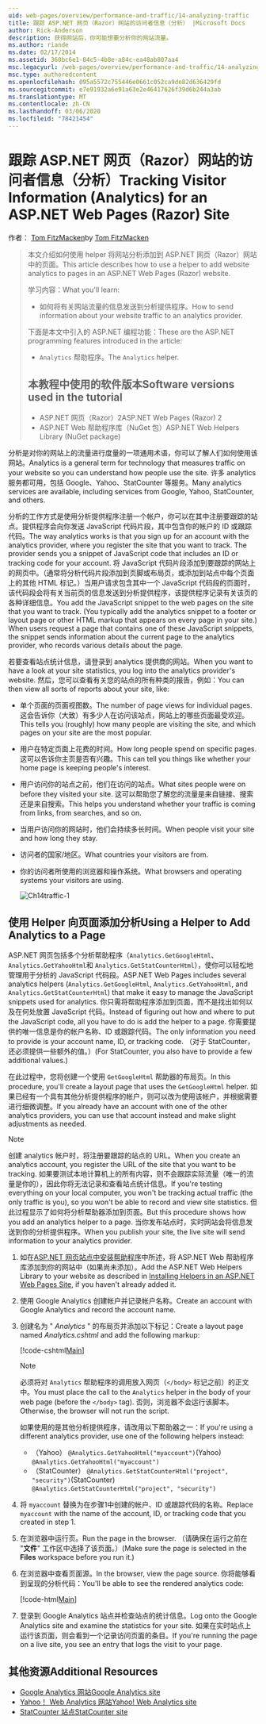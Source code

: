 ```yaml
---
uid: web-pages/overview/performance-and-traffic/14-analyzing-traffic
title: 跟踪 ASP.NET 网页（Razor）网站的访问者信息（分析） |Microsoft Docs
author: Rick-Anderson
description: 获得网站后，你可能想要分析你的网站流量。
ms.author: riande
ms.date: 02/17/2014
ms.assetid: 360bc6e1-84c5-4b8e-a84c-ea48ab807aa4
msc.legacyurl: /web-pages/overview/performance-and-traffic/14-analyzing-traffic
msc.type: authoredcontent
ms.openlocfilehash: 095a5572c755446e0661c052ca9de82d636429fd
ms.sourcegitcommit: e7e91932a6e91a63e2e46417626f39d6b244a3ab
ms.translationtype: MT
ms.contentlocale: zh-CN
ms.lasthandoff: 03/06/2020
ms.locfileid: "78421454"
---
```

# <a name="tracking-visitor-information-analytics-for-an-aspnet-web-pages-razor-site"></a><span data-ttu-id="6d991-103">跟踪 ASP.NET 网页（Razor）网站的访问者信息（分析）</span><span class="sxs-lookup"><span data-stu-id="6d991-103">Tracking Visitor Information (Analytics) for an ASP.NET Web Pages (Razor) Site</span></span>

<span data-ttu-id="6d991-104">作者： [Tom FitzMacken](https://github.com/tfitzmac)</span><span class="sxs-lookup"><span data-stu-id="6d991-104">by [Tom FitzMacken](https://github.com/tfitzmac)</span></span>

> <span data-ttu-id="6d991-105">本文介绍如何使用 helper 将网站分析添加到 ASP.NET 网页（Razor）网站中的页面。</span><span class="sxs-lookup"><span data-stu-id="6d991-105">This article describes how to use a helper to add website analytics to pages in an ASP.NET Web Pages (Razor) website.</span></span>
> 
> <span data-ttu-id="6d991-106">学习内容：</span><span class="sxs-lookup"><span data-stu-id="6d991-106">What you'll learn:</span></span>
> 
> - <span data-ttu-id="6d991-107">如何将有关网站流量的信息发送到分析提供程序。</span><span class="sxs-lookup"><span data-stu-id="6d991-107">How to send information about your website traffic to an analytics provider.</span></span>
> 
> <span data-ttu-id="6d991-108">下面是本文中引入的 ASP.NET 编程功能：</span><span class="sxs-lookup"><span data-stu-id="6d991-108">These are the ASP.NET programming features introduced in the article:</span></span>
> 
> - <span data-ttu-id="6d991-109">`Analytics` 帮助程序。</span><span class="sxs-lookup"><span data-stu-id="6d991-109">The `Analytics` helper.</span></span>
>   
> 
> ## <a name="software-versions-used-in-the-tutorial"></a><span data-ttu-id="6d991-110">本教程中使用的软件版本</span><span class="sxs-lookup"><span data-stu-id="6d991-110">Software versions used in the tutorial</span></span>
> 
> 
> - <span data-ttu-id="6d991-111">ASP.NET 网页（Razor）2</span><span class="sxs-lookup"><span data-stu-id="6d991-111">ASP.NET Web Pages (Razor) 2</span></span>
> - <span data-ttu-id="6d991-112">ASP.NET Web 帮助程序库（NuGet 包）</span><span class="sxs-lookup"><span data-stu-id="6d991-112">ASP.NET Web Helpers Library (NuGet package)</span></span>

<span data-ttu-id="6d991-113">分析是对你的网站上的流量进行度量的一项通用术语，你可以了解人们如何使用该网站。</span><span class="sxs-lookup"><span data-stu-id="6d991-113">Analytics is a general term for technology that measures traffic on your website so you can understand how people use the site.</span></span> <span data-ttu-id="6d991-114">许多 analytics 服务都可用，包括 Google、Yahoo、StatCounter 等服务。</span><span class="sxs-lookup"><span data-stu-id="6d991-114">Many analytics services are available, including services from Google, Yahoo, StatCounter, and others.</span></span>

<span data-ttu-id="6d991-115">分析的工作方式是使用分析提供程序注册一个帐户，你可以在其中注册要跟踪的站点。提供程序会向你发送 JavaScript 代码片段，其中包含你的帐户的 ID 或跟踪代码。</span><span class="sxs-lookup"><span data-stu-id="6d991-115">The way analytics works is that you sign up for an account with the analytics provider, where you register the site that you want to track. The provider sends you a snippet of JavaScript code that includes an ID or tracking code for your account.</span></span> <span data-ttu-id="6d991-116">将 JavaScript 代码片段添加到要跟踪的网站上的网页中。（通常将分析代码片段添加到页脚或布局页，或添加到站点中每个页面上的其他 HTML 标记。）当用户请求包含其中一个 JavaScript 代码段的页面时，该代码段会将有关当前页的信息发送到分析提供程序，该提供程序记录有关该页的各种详细信息。</span><span class="sxs-lookup"><span data-stu-id="6d991-116">You add the JavaScript snippet to the web pages on the site that you want to track. (You typically add the analytics snippet to a footer or layout page or other HTML markup that appears on every page in your site.) When users request a page that contains one of these JavaScript snippets, the snippet sends information about the current page to the analytics provider, who records various details about the page.</span></span>

<span data-ttu-id="6d991-117">若要查看站点统计信息，请登录到 analytics 提供商的网站。</span><span class="sxs-lookup"><span data-stu-id="6d991-117">When you want to have a look at your site statistics, you log into the analytics provider's website.</span></span> <span data-ttu-id="6d991-118">然后，您可以查看有关您的站点的所有种类的报告，例如：</span><span class="sxs-lookup"><span data-stu-id="6d991-118">You can then view all sorts of reports about your site, like:</span></span>

- <span data-ttu-id="6d991-119">单个页面的页面视图数。</span><span class="sxs-lookup"><span data-stu-id="6d991-119">The number of page views for individual pages.</span></span> <span data-ttu-id="6d991-120">这会告诉你（大致）有多少人在访问该站点，网站上的哪些页面最受欢迎。</span><span class="sxs-lookup"><span data-stu-id="6d991-120">This tells you (roughly) how many people are visiting the site, and which pages on your site are the most popular.</span></span>
- <span data-ttu-id="6d991-121">用户在特定页面上花费的时间。</span><span class="sxs-lookup"><span data-stu-id="6d991-121">How long people spend on specific pages.</span></span> <span data-ttu-id="6d991-122">这可以告诉你主页是否有兴趣。</span><span class="sxs-lookup"><span data-stu-id="6d991-122">This can tell you things like whether your home page is keeping people's interest.</span></span>
- <span data-ttu-id="6d991-123">用户访问你的站点之前，他们在访问的站点。</span><span class="sxs-lookup"><span data-stu-id="6d991-123">What sites people were on before they visited your site.</span></span> <span data-ttu-id="6d991-124">这可以帮助您了解您的流量是来自链接、搜索还是来自搜索。</span><span class="sxs-lookup"><span data-stu-id="6d991-124">This helps you understand whether your traffic is coming from links, from searches, and so on.</span></span>
- <span data-ttu-id="6d991-125">当用户访问你的网站时，他们会持续多长时间。</span><span class="sxs-lookup"><span data-stu-id="6d991-125">When people visit your site and how long they stay.</span></span>
- <span data-ttu-id="6d991-126">访问者的国家/地区。</span><span class="sxs-lookup"><span data-stu-id="6d991-126">What countries your visitors are from.</span></span>
- <span data-ttu-id="6d991-127">你的访问者所使用的浏览器和操作系统。</span><span class="sxs-lookup"><span data-stu-id="6d991-127">What browsers and operating systems your visitors are using.</span></span>

    ![Ch14traffic-1](14-analyzing-traffic/_static/image1.jpg)

## <a name="using-a-helper-to-add-analytics-to-a-page"></a><span data-ttu-id="6d991-129">使用 Helper 向页面添加分析</span><span class="sxs-lookup"><span data-stu-id="6d991-129">Using a Helper to Add Analytics to a Page</span></span>

<span data-ttu-id="6d991-130">ASP.NET 网页包括多个分析帮助程序（`Analytics.GetGoogleHtml`、`Analytics.GetYahooHtml`和 `Analytics.GetStatCounterHtml`），使你可以轻松地管理用于分析的 JavaScript 代码段。</span><span class="sxs-lookup"><span data-stu-id="6d991-130">ASP.NET Web Pages includes several analytics helpers (`Analytics.GetGoogleHtml`, `Analytics.GetYahooHtml`, and `Analytics.GetStatCounterHtml`) that make it easy to manage the JavaScript snippets used for analytics.</span></span> <span data-ttu-id="6d991-131">你只需将帮助程序添加到页面，而不是找出如何以及在何处放置 JavaScript 代码。</span><span class="sxs-lookup"><span data-stu-id="6d991-131">Instead of figuring out how and where to put the JavaScript code, all you have to do is add the helper to a page.</span></span> <span data-ttu-id="6d991-132">你需要提供的唯一信息是你的帐户名称、ID 或跟踪代码。</span><span class="sxs-lookup"><span data-stu-id="6d991-132">The only information you need to provide is your account name, ID, or tracking code.</span></span> <span data-ttu-id="6d991-133">（对于 StatCounter，还必须提供一些额外的值。）</span><span class="sxs-lookup"><span data-stu-id="6d991-133">(For StatCounter, you also have to provide a few additional values.)</span></span>

<span data-ttu-id="6d991-134">在此过程中，您将创建一个使用 `GetGoogleHtml` 帮助器的布局页。</span><span class="sxs-lookup"><span data-stu-id="6d991-134">In this procedure, you'll create a layout page that uses the `GetGoogleHtml` helper.</span></span> <span data-ttu-id="6d991-135">如果已经有一个具有其他分析提供程序的帐户，则可以改为使用该帐户，并根据需要进行细微调整。</span><span class="sxs-lookup"><span data-stu-id="6d991-135">If you already have an account with one of the other analytics providers, you can use that account instead and make slight adjustments as needed.</span></span>

> [!NOTE]
> <span data-ttu-id="6d991-136">创建 analytics 帐户时，将注册要跟踪的站点的 URL。</span><span class="sxs-lookup"><span data-stu-id="6d991-136">When you create an analytics account, you register the URL of the site that you want to be tracking.</span></span> <span data-ttu-id="6d991-137">如果要测试本地计算机上的所有内容，则不会跟踪实际流量（唯一的流量是你的），因此你将无法记录和查看站点统计信息。</span><span class="sxs-lookup"><span data-stu-id="6d991-137">If you're testing everything on your local computer, you won't be tracking actual traffic (the only traffic is you), so you won't be able to record and view site statistics.</span></span> <span data-ttu-id="6d991-138">但此过程显示了如何将分析帮助器添加到页面。</span><span class="sxs-lookup"><span data-stu-id="6d991-138">But this procedure shows how you add an analytics helper to a page.</span></span> <span data-ttu-id="6d991-139">当你发布站点时，实时网站会将信息发送到你的分析提供程序。</span><span class="sxs-lookup"><span data-stu-id="6d991-139">When you publish your site, the live site will send information to your analytics provider.</span></span>

1. <span data-ttu-id="6d991-140">如在[ASP.NET 网页站点中安装帮助程序](https://go.microsoft.com/fwlink/?LinkId=252372)中所述，将 ASP.NET Web 帮助程序库添加到你的网站中（如果尚未添加）。</span><span class="sxs-lookup"><span data-stu-id="6d991-140">Add the ASP.NET Web Helpers Library to your website as described in [Installing Helpers in an ASP.NET Web Pages Site](https://go.microsoft.com/fwlink/?LinkId=252372), if you haven't already added it.</span></span>
2. <span data-ttu-id="6d991-141">使用 Google Analytics 创建帐户并记录帐户名称。</span><span class="sxs-lookup"><span data-stu-id="6d991-141">Create an account with Google Analytics and record the account name.</span></span>
3. <span data-ttu-id="6d991-142">创建名为 " *Analytics* " 的布局页并添加以下标记：</span><span class="sxs-lookup"><span data-stu-id="6d991-142">Create a layout page named *Analytics.cshtml* and add the following markup:</span></span>

    [!code-cshtml[Main](14-analyzing-traffic/samples/sample1.cshtml)]

    > [!NOTE]
    > <span data-ttu-id="6d991-143">必须将对 `Analytics` 帮助程序的调用放入网页（`</body>` 标记之前）的正文中。</span><span class="sxs-lookup"><span data-stu-id="6d991-143">You must place the call to the `Analytics` helper in the body of your web page (before the `</body>` tag).</span></span> <span data-ttu-id="6d991-144">否则，浏览器不会运行该脚本。</span><span class="sxs-lookup"><span data-stu-id="6d991-144">Otherwise, the browser will not run the script.</span></span>

    <span data-ttu-id="6d991-145">如果使用的是其他分析提供程序，请改用以下帮助器之一：</span><span class="sxs-lookup"><span data-stu-id="6d991-145">If you're using a different analytics provider, use one of the following helpers instead:</span></span>

    - <span data-ttu-id="6d991-146">（Yahoo） `@Analytics.GetYahooHtml("myaccount")`</span><span class="sxs-lookup"><span data-stu-id="6d991-146">(Yahoo) `@Analytics.GetYahooHtml("myaccount")`</span></span>
    - <span data-ttu-id="6d991-147">（StatCounter） `@Analytics.GetStatCounterHtml("project", "security")`</span><span class="sxs-lookup"><span data-stu-id="6d991-147">(StatCounter) `@Analytics.GetStatCounterHtml("project", "security")`</span></span>
4. <span data-ttu-id="6d991-148">将 `myaccount` 替换为在步骤1中创建的帐户、ID 或跟踪代码的名称。</span><span class="sxs-lookup"><span data-stu-id="6d991-148">Replace `myaccount` with the name of the account, ID, or tracking code that you created in step 1.</span></span>
5. <span data-ttu-id="6d991-149">在浏览器中运行页。</span><span class="sxs-lookup"><span data-stu-id="6d991-149">Run the page in the browser.</span></span> <span data-ttu-id="6d991-150">（请确保在运行之前在 "**文件**" 工作区中选择了该页面。）</span><span class="sxs-lookup"><span data-stu-id="6d991-150">(Make sure the page is selected in the **Files** workspace before you run it.)</span></span>
6. <span data-ttu-id="6d991-151">在浏览器中查看页面源。</span><span class="sxs-lookup"><span data-stu-id="6d991-151">In the browser, view the page source.</span></span> <span data-ttu-id="6d991-152">你将能够看到呈现的分析代码：</span><span class="sxs-lookup"><span data-stu-id="6d991-152">You'll be able to see the rendered analytics code:</span></span>

    [!code-html[Main](14-analyzing-traffic/samples/sample2.html)]
7. <span data-ttu-id="6d991-153">登录到 Google Analytics 站点并检查站点的统计信息。</span><span class="sxs-lookup"><span data-stu-id="6d991-153">Log onto the Google Analytics site and examine the statistics for your site.</span></span> <span data-ttu-id="6d991-154">如果在实时站点上运行该页面，则会看到一个记录访问页面的条目。</span><span class="sxs-lookup"><span data-stu-id="6d991-154">If you're running the page on a live site, you see an entry that logs the visit to your page.</span></span>

<a id="Additional_Resources"></a>
## <a name="additional-resources"></a><span data-ttu-id="6d991-155">其他资源</span><span class="sxs-lookup"><span data-stu-id="6d991-155">Additional Resources</span></span>

- [<span data-ttu-id="6d991-156">Google Analytics 网站</span><span class="sxs-lookup"><span data-stu-id="6d991-156">Google Analytics site</span></span>](https://www.google.com/analytics/)
- [<span data-ttu-id="6d991-157">Yahoo！ Web Analytics 网站</span><span class="sxs-lookup"><span data-stu-id="6d991-157">Yahoo! Web Analytics site</span></span>](http://help.yahoo.com/l/us/yahoo/ywa/)
- [<span data-ttu-id="6d991-158">StatCounter 站点</span><span class="sxs-lookup"><span data-stu-id="6d991-158">StatCounter site</span></span>](http://statcounter.com/)
